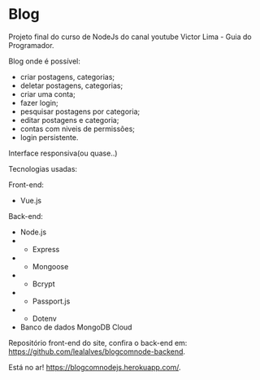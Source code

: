 # Blog

Projeto final do curso de NodeJs do canal youtube Victor Lima - Guia do Programador.

Blog onde é possível:
- criar postagens, categorias;
- deletar postagens, categorias;
- criar uma conta;
- fazer login;
- pesquisar postagens por categoria;
- editar postagens e categoria;
- contas com niveis de permissões;
- login persistente.

Interface responsiva(ou quase..)

Tecnologias usadas:

Front-end:
- Vue.js

Back-end:
- Node.js
- - Express
- - Mongoose
- - Bcrypt
- - Passport.js
- - Dotenv
- Banco de dados MongoDB Cloud

Repositório front-end do site, confira o back-end em: https://github.com/lealalves/blogcomnode-backend.

Está no ar! https://blogcomnodejs.herokuapp.com/.
